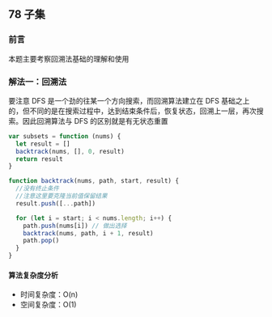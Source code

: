 ## 78 子集

### 前言
本题主要考察回溯法基础的理解和使用


### 解法一：回溯法
要注意 DFS 是一个劲的往某一个方向搜索，而回溯算法建立在 DFS 基础之上的，但不同的是在搜索过程中，达到结束条件后，恢复状态，回溯上一层，再次搜索。因此回溯算法与 DFS 的区别就是有无状态重置

```js
var subsets = function (nums) {
  let result = []
  backtrack(nums, [], 0, result)
  return result
}

function backtrack(nums, path, start, result) {
  //没有终止条件
  //注意这里要克隆当前值保留结果
  result.push([...path])

  for (let i = start; i < nums.length; i++) {
    path.push(nums[i]) // 做出选择
    backtrack(nums, path, i + 1, result)
    path.pop()
  }
}
```

#### 算法复杂度分析
- 时间复杂度：O(n)
- 空间复杂度：O(1) 
&nbsp;
    